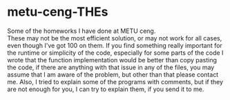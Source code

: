 # metu-ceng-THEs
Some of the homeworks I have done at METU ceng. \
  These may not be the most efficient solution, or may not work for all cases, even though I've got 100 on them. If you find something really important for the runtime or simplicity of the code, especially for some parts of the code I wrote that the function implementation would be better than copy pasting the code, if there are anything with that issue in any of the files, you may assume that I am aware of the problem, but other than that please contact me. Also, I tried to explain some of the programs with comments, but if they are not enough for you, I can try to explain them, if you send it to me.
